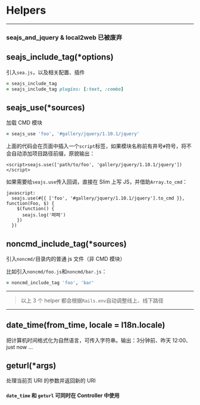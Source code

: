 # Helpers
***

### seajs_and_jquery & local2web 已被废弃

## seajs_include_tag(*options)

引入`sea.js`，以及相关配置、插件

```ruby
= seajs_include_tag
= seajs_include_tag plugins: [:text, :combo]
```

## seajs_use(*sources)

加载 CMD 模块

```ruby
= seajs_use 'foo', '#gallery/jquery/1.10.1/jquery'
```

上面的代码会在页面中插入一个`script`标签，如果模块名称前有井号`#`符号，将不会自动添加项目路径前缀，原貌输出：

```
<script>seajs.use(['path/to/foo', 'gallery/jquery/1.10.1/jquery'])</script>
```

如果需要给`seajs.use`传入回调，直接在 Slim 上写 JS，并借助`Array.to_cmd`：

```
javascript:
  seajs.use(#{{ ['foo', '#gallery/jquery/1.10.1/jquery'].to_cmd }}, function(Foo, $) {
    $(function() {
      seajs.log('呵呵')
    })
  })
```

## noncmd_include_tag(*sources)

引入`noncmd/`目录内的普通 js 文件（非 CMD 模块）

比如引入`noncmd/foo.js`和`noncmd/bar.js`：

```ruby
= noncmd_include_tag 'foo', 'bar'
```

---

> 以上 3 个 helper 都会根据`Rails.env`自动调整线上、线下路径

---

## date_time(from_time, locale = I18n.locale)

把计算机时间格式化为自然语言，可传入字符串。输出：3分钟前、昨天 12:00、just now ...

## geturl(*args)

处理当前页 URI 的参数并返回新的 URI

#### `date_time` 和 `geturl` 可同时在 Controller 中使用
